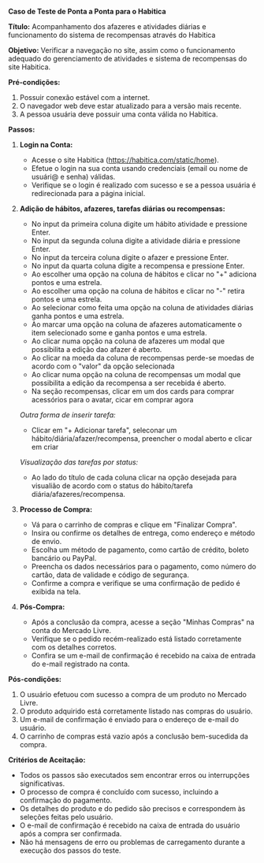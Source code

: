 <!-- Exercício 2 - Cenários e casos de teste:
Escreva os cenários de teste para o [habitica](https://habitica.com/static/home), considere pelo menos duas funcionalidades descritas no [Step 1 da Wiki do Habitica](https://habitica.fandom.com/wiki/Habitica_Wiki). Os cenários de teste não precisam ser completos, mas devem contemplar as principais fluxos da funcionalidade. -->

**Caso de Teste de Ponta a Ponta para o Habitica**

**Título:** Acompanhamento dos afazeres e atividades diárias e funcionamento do sistema de recompensas através do Habitica

**Objetivo:** Verificar a navegação no site, assim como o funcionamento adequado do gerenciamento de atividades e sistema de recompensas do site Habitica.

**Pré-condições:**
1. Possuir conexão estável com a internet.
2. O navegador web deve estar atualizado para a versão mais recente.
3. A pessoa usuária deve possuir uma conta válida no Habitica.

**Passos:**

1. **Login na Conta:**
   - Acesse o site Habitica (https://habitica.com/static/home).
   - Efetue o login na sua conta usando credenciais (email ou nome de usuári@ e senha) válidas.
   - Verifique se o login é realizado com sucesso e se a pessoa usuária é redirecionada para a página inicial.

2. **Adição de hábitos, afazeres, tarefas diárias ou recompensas:**
   - No input da primeira coluna digite um hábito atividade e pressione Enter.
   - No input da segunda coluna digite a atividade diária e pressione Enter.
   - No input da terceira coluna digite o afazer e pressione Enter.
   - No input da quarta coluna digite a recompensa e pressione Enter.
   - Ao escolher uma opção na coluna de hábitos e clicar no "+" adiciona pontos e uma estrela.
   - Ao escolher uma opção na coluna de hábitos e clicar no "-" retira pontos e uma estrela.
   - Ao selecionar como feita uma opção na coluna de atividades diárias ganha pontos e uma estrela.
   - Ao marcar uma opção na coluna de afazeres automaticamente o item selecionado some e ganha pontos e uma estrela.
   - Ao clicar numa opção na coluna de afazeres um modal que possibilita a edição dao afazer é aberto.
   - Ao clicar na moeda da coluna de recompensas perde-se moedas de acordo com o "valor" da opção selecionada
   - Ao clicar numa opção na coluna de recompensas um modal que possibilita a edição da recompensa a ser recebida é aberto.
   - Na seção recompensas, clicar em um dos cards para comprar acessórios para o avatar, cicar em comprar agora

   *Outra forma de inserir tarefa:*
      - Clicar em "+ Adicionar tarefa", seleconar um hábito/diária/afazer/recompensa, preencher o modal aberto e clicar em criar

   *Visualização das tarefas por status:*
      - Ao lado do título de cada coluna clicar na opção desejada para visualião de acordo com o status do hábito/tarefa diária/afazeres/recompensa.


3. **Processo de Compra:**
   - Vá para o carrinho de compras e clique em "Finalizar Compra".
   - Insira ou confirme os detalhes de entrega, como endereço e método de envio.
   - Escolha um método de pagamento, como cartão de crédito, boleto bancário ou PayPal.
   - Preencha os dados necessários para o pagamento, como número do cartão, data de validade e código de segurança.
   - Confirme a compra e verifique se uma confirmação de pedido é exibida na tela.

4. **Pós-Compra:**
   - Após a conclusão da compra, acesse a seção "Minhas Compras" na conta do Mercado Livre.
   - Verifique se o pedido recém-realizado está listado corretamente com os detalhes corretos.
   - Confira se um e-mail de confirmação é recebido na caixa de entrada do e-mail registrado na conta.

**Pós-condições:**
1. O usuário efetuou com sucesso a compra de um produto no Mercado Livre.
2. O produto adquirido está corretamente listado nas compras do usuário.
3. Um e-mail de confirmação é enviado para o endereço de e-mail do usuário.
4. O carrinho de compras está vazio após a conclusão bem-sucedida da compra.

**Critérios de Aceitação:**
- Todos os passos são executados sem encontrar erros ou interrupções significativas.
- O processo de compra é concluído com sucesso, incluindo a confirmação do pagamento.
- Os detalhes do produto e do pedido são precisos e correspondem às seleções feitas pelo usuário.
- O e-mail de confirmação é recebido na caixa de entrada do usuário após a compra ser confirmada.
- Não há mensagens de erro ou problemas de carregamento durante a execução dos passos do teste.